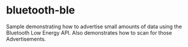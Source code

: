 # bluetooth-ble
Sample demonstrating how to advertise small amounts of data using the Bluetooth Low Energy API. Also demonstrates how to scan for those Advertisements.
